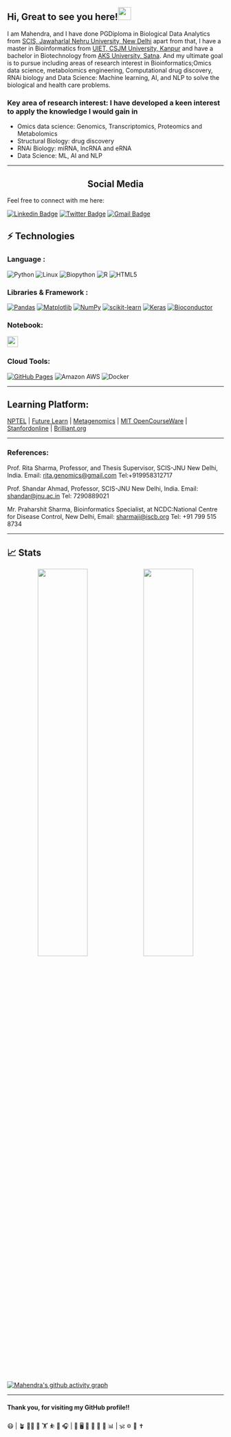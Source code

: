 <!---
Mahendras948/Mahendras948 is a ✨ special ✨ repository because its `README.md` (this file) appears on your GitHub profile.
You can click the Preview link to take a look at your changes.
--->

## Hi, Great to see you here!<img src="https://raw.githubusercontent.com/aemmadi/aemmadi/master/wave.gif" width="30px">

I am Mahendra, and I have done PGDiploma in Biological Data Analytics from [SCIS, Jawaharlal Nehru University, New Delhi](https://jnu.ac.in/scis) apart from that, I have a master in Bioinformatics from [UIET, CSJM University, Kanpur](http://csjmu.ac.in/uiet-kanpur/departments/computer-science-and-engineering/) and have a bachelor in Biotechnology from [AKS University, Satna](https://www.aksuniversity.ac.in/index.php/academics/life-sciences-technology). And my ultimate goal is to pursue including areas of research interest in Bioinformatics;Omics data science, metabolomics engineering, Computational drug discovery, RNAi biology and Data Science: Machine learning, AI, and NLP to solve the biological and health care problems.
 
 
### Key area of research interest: I have developed a keen interest to apply the knowledge I would gain in
- Omics data science: Genomics, Transcriptomics, Proteomics and Metabolomics
- Structural Biology: drug discovery
- RNAi Biology: miRNA, lncRNA and eRNA
- Data Science: ML, AI and NLP

 
</p>
<hr />
<h2 align="center">Social Media</h2> 
Feel free to connect with me here:

[![Linkedin Badge](https://img.shields.io/badge/-mahendrasingh-blue?style=flat-square&logo=Linkedin&logoColor=white&link=https://www.linkedin.com/in/mahendra-singh-5aa7216b/)](https://www.linkedin.com/in/mahendra-singh-5aa7216b/)
[![Twitter Badge](https://img.shields.io/badge/-mahendrasingh-white?style=flat-square&logo=twitter&logoColor=blue&link=https://twitter.com/smahendra360)](https://twitter.com/smahendra360)
[![Gmail Badge](https://img.shields.io/badge/-mahendras948@gmail.com-c14438?style=flat-square&logo=Gmail&logoColor=white&link=mailto:mahendras94@gmail.com)](mailto:mahendras94@gmail.com)

## ⚡ Technologies

### Language :
![Python](https://img.shields.io/badge/-Python-black?style=flat-square&logo=Python)
![Linux](https://img.shields.io/badge/-Linux-black?style=flat-square&logo=Linux)
![Biopython](https://img.shields.io/badge/-Biopython-yellow?style=flat-square&logo=Biopython)
![R](https://img.shields.io/badge/-R-blue?style=flat-square&logo=R)
![HTML5](https://img.shields.io/badge/-HTML5-E34F26?style=flat-square&logo=html5&logoColor=white)

### Libraries & Framework :
<a href="#"><img alt="Pandas" src="https://img.shields.io/badge/Pandas%20-%23150458.svg?logo=pandas&logoColor=white"></a>
<a href="#"><img alt="Matplotlib" src="https://img.shields.io/badge/Matplotlib%20-%23150458.svg?logo=matplotlib&logoColor=green"></a>
<a href="#"><img alt="NumPy" src="https://img.shields.io/badge/Numpy%20-%23013243.svg?logo=numpy&logoColor=white"></a>
<a href="#"><img alt="scikit-learn" src="https://img.shields.io/badge/scikit-learn%20-%23013243.svg?logo=scikit-learn&logoColor=white"></a>
<a href="#"><img alt="Keras" src="https://img.shields.io/badge/Keras%20-%23D00000.svg?logo=Keras&logoColor=white"></a>
<a href="#"><img alt="Bioconductor" src="https://img.shields.io/badge/Bioconductor%20-%23150458.svg?logo=bioconductor&logoColor=blue"></a>

### Notebook:

<img src="https://img.shields.io/badge/jupyter-F3631D.svg?&style=for-the-badge&logo=jupyter&logoColor=white" height="25"/>

  
### Cloud Tools:

<a href="#"><img alt="GitHub Pages" src="https://img.shields.io/badge/GitHub%20Pages-%23327FC7.svg?logo=github&logoColor=white"></a>
![Amazon AWS](https://img.shields.io/badge/Amazon%20AWS-232F3E?style=flat-square&logo=amazon-aws)
![Docker](https://img.shields.io/badge/-Docker-black?style=flat-square&logo=docker)
</p>
<hr />

## Learning Platform:
[NPTEL](https://nptel.ac.in/) | 
[Future Learn](https://www.futurelearn.com/) | [Metagenomics](https://sites.google.com/site/wiki4metagenomics/pdf?authuser=0) |
[MIT OpenCourseWare](https://www.youtube.com/c/mitocw) | [Stanfordonline](https://www.youtube.com/user/stanfordonline) |  [Brilliant.org](https://brilliant.org/home/)
</p>
<hr />

### References:  
Prof. Rita Sharma, Professor, and Thesis Supervisor, SCIS-JNU New Delhi, India.
Email: rita.genomics@gmail.com   Tel:+919958312717

Prof. Shandar Ahmad, Professor, SCIS-JNU New Delhi, India. 
Email: shandar@jnu.ac.in Tel: 7290889021 

Mr. Praharshit Sharma, Bioinformatics Specialist, 
at NCDC:National Centre for Disease Control, New Delhi,
Email: sharmaji@iscb.org Tel: +91 799 515 8734
</p>
<hr />

## 📈 Stats
<p align="center">
	
  <img width="48%" src="https://github-readme-stats.vercel.app/api?username=mahendrasingh&show_icons=true&theme=tokyonight" />
  <img width="48%" src="https://github-readme-streak-stats.herokuapp.com/?user=Mahendra687&theme=tokyonight" />
</p>


[![Mahendra's github activity graph](https://activity-graph.herokuapp.com/graph?username=Mahendra687&theme=xcode)](https://git.io/mahendrasingh)

</p>
<hr />

#### Thank you, for visiting my GitHub profile!!

😷 | 🪴 🏃‍♂️ 🍃 🏋️‍ ⛹️‍ 🧘‍ 🎧 | 🎯 🖥️ 🧬 🦠 🧫 🧪 📊 | 🕉️ ✡️ 🕎 ✝️
